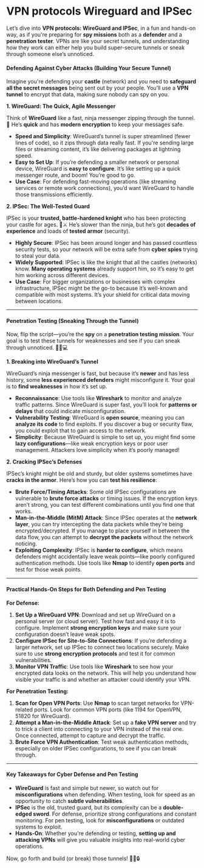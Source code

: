 # VPN protocols Wireguard and IPSec

Let’s dive into **VPN protocols: WireGuard and IPSec**, in a fun and hands-on way, as if you're preparing for **spy missions** both as a **defender** and a **penetration tester**. VPNs are like your secret tunnels, and understanding how they work can either help you build super-secure tunnels or sneak through someone else’s unnoticed.

#### **Defending Against Cyber Attacks (Building Your Secure Tunnel)**

Imagine you're defending your **castle** (network) and you need to **safeguard all the secret messages** being sent out by your people. You’ll use a **VPN tunnel** to encrypt that data, making sure nobody can spy on you.

**1. WireGuard: The Quick, Agile Messenger**

Think of **WireGuard** like a fast, ninja messenger zipping through the tunnel. 🥷 He’s **quick** and has **modern encryption** to keep your messages safe.

* **Speed and Simplicity**: WireGuard’s tunnel is super streamlined (fewer lines of code), so it zips through data really fast. If you're sending large files or streaming content, it’s like delivering packages at lightning speed.
* **Easy to Set Up**: If you’re defending a smaller network or personal device, WireGuard is **easy to configure**. It’s like setting up a quick messenger route, and boom! You’re good to go.
* **Use Case**: For defending fast-moving operations (like streaming services or remote work connections), you’d want WireGuard to handle those transmissions efficiently.

**2. IPSec: The Well-Tested Guard**

IPSec is your **trusted, battle-hardened knight** who has been protecting your castle for ages. 🏰⚔️ He’s slower than the ninja, but he’s got **decades of experience** and loads of **tested armor** (security).

* **Highly Secure**: IPSec has been around longer and has passed countless security tests, so your network will be extra safe from **cyber spies** trying to steal your data.
* **Widely Supported**: IPSec is like the knight that all the castles (networks) know. **Many operating systems** already support him, so it’s easy to get him working across different devices.
* **Use Case**: For bigger organizations or businesses with complex infrastructure, IPSec might be the go-to because it’s well-known and compatible with most systems. It’s your shield for critical data moving between locations.

***

#### **Penetration Testing (Sneaking Through the Tunnel)**

Now, flip the script—you’re the **spy** on a **penetration testing mission**. Your goal is to test these tunnels for weaknesses and see if you can sneak through unnoticed. 🕵️‍♂️💻

**1. Breaking into WireGuard’s Tunnel**

WireGuard’s ninja messenger is fast, but because it’s **newer** and has less history, some **less experienced defenders** might misconfigure it. Your goal is to **find weaknesses** in how it’s set up.

* **Reconnaissance**: Use tools like **Wireshark** to monitor and analyze traffic patterns. Since WireGuard is super fast, you’ll look for **patterns or delays** that could indicate misconfiguration.
* **Vulnerability Testing**: WireGuard is **open source**, meaning you can **analyze its code** to find exploits. If you discover a bug or security flaw, you could exploit that to gain access to the network.
* **Simplicity**: Because WireGuard is simple to set up, you might find some **lazy configurations**—like weak encryption keys or poor user management. Attackers love simplicity when it’s poorly managed!

**2. Cracking IPSec’s Defenses**

IPSec’s knight might be old and sturdy, but older systems sometimes have **cracks in the armor**. Here’s how you can **test his resilience**:

* **Brute Force/Timing Attacks**: Some old IPSec configurations are vulnerable to **brute force attacks** or timing issues. If the encryption keys aren’t strong, you can test different combinations until you find one that works.
* **Man-in-the-Middle (MitM) Attack**: Since IPSec operates at the **network layer**, you can try intercepting the data packets while they’re being encrypted/decrypted. If you manage to place yourself in between the data flow, you can attempt to **decrypt the packets** without the network noticing.
* **Exploiting Complexity**: IPSec is **harder to configure**, which means defenders might accidentally leave weak points—like poorly configured authentication methods. Use tools like **Nmap** to identify **open ports** and test for those weak points.

***

#### **Practical Hands-On Steps for Both Defending and Pen Testing**

**For Defense:**

1. **Set Up a WireGuard VPN**: Download and set up WireGuard on a personal server (or cloud server). Test how fast and easy it is to configure. Implement **strong encryption keys** and make sure your configuration doesn’t leave weak spots.
2. **Configure IPSec for Site-to-Site Connections**: If you’re defending a larger network, set up IPSec to connect two locations securely. Make sure to use **strong encryption protocols** and test it for common vulnerabilities.
3. **Monitor VPN Traffic**: Use tools like **Wireshark** to see how your encrypted data looks on the network. This will help you understand how visible your traffic is and whether an attacker could identify your VPN.

**For Penetration Testing:**

1. **Scan for Open VPN Ports**: Use **Nmap** to scan target networks for VPN-related ports. Look for common VPN ports (like 1194 for OpenVPN, 51820 for WireGuard).
2. **Attempt a Man-in-the-Middle Attack**: Set up a **fake VPN server** and try to trick a client into connecting to your VPN instead of the real one. Once connected, attempt to capture and decrypt the traffic.
3. **Brute Force VPN Authentication**: Test weak authentication methods, especially on older IPSec configurations, to see if you can break through.

***

#### **Key Takeaways for Cyber Defense and Pen Testing**

* **WireGuard** is fast and simple but newer, so watch out for **misconfigurations** when defending. When testing, look for speed as an opportunity to catch **subtle vulnerabilities**.
* **IPSec** is the old, trusted guard, but its complexity can be a **double-edged sword**. For defense, prioritize strong configurations and constant monitoring. For pen testing, look for **misconfigurations** or outdated systems to exploit.
* **Hands-On**: Whether you're defending or testing, **setting up and attacking VPNs** will give you valuable insights into real-world cyber operations.

Now, go forth and build (or break) those tunnels! 🕵️‍♂️🔒

